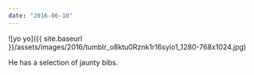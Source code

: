 ```yaml
---
date: "2016-06-10"
---
```


![yo yo]({{ site.baseurl }}/assets/images/2016/tumblr_o8ktu0Rznk1r16syio1_1280-768x1024.jpg)

He has a selection of jaunty bibs.
